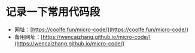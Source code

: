 # 记录一下常用代码段

+ 网址：[https://coolfe.fun/micro-code/](https://coolfe.fun/micro-code/)
+ 备用网址：[https://wencaizhang.github.io/micro-code/](https://wencaizhang.github.io/micro-code/)